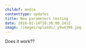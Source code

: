 ```yaml
---
childof: media
contenttype: updates
title: New parameters testing
date: 2018-02-14T18:38:00.241Z
image: /images/uploads/_y9a4398.jpg
---
```

Does it work??
